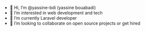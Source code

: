 - 👋 Hi, I’m @yassine-bdi (yassine bouabadi)
- 👀 I’m interested in web development and tech 
- 🌱 I’m currently Laravel developer 
- 💞️ I’m looking to collaborate on open source projects or get hired 
<!--- - 📫 How to reach me ( yassinebouabadi44@gmail.com) --->

<!---
yassine-bdi/yassine-bdi is a ✨ special ✨ repository because its `README.md` (this file) appears on your GitHub profile.
You can click the Preview link to take a look at your changes.
--->
